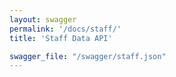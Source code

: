 ```yaml
---
layout: swagger
permalink: '/docs/staff/'
title: 'Staff Data API'

swagger_file: "/swagger/staff.json"
---
```

